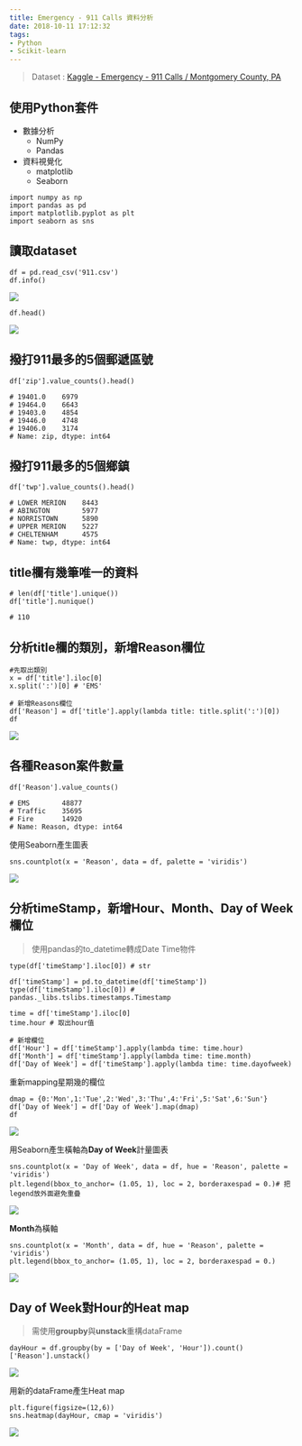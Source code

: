 ```yaml
---
title: Emergency - 911 Calls 資料分析 
date: 2018-10-11 17:12:32
tags:
- Python
- Scikit-learn
---
```




> Dataset : [Kaggle - Emergency - 911 Calls / Montgomery County, PA](https://www.kaggle.com/mchirico/montcoalert)


## 使用Python套件
* 數據分析
    * NumPy
    * Pandas
* 資料視覺化
    * matplotlib
    * Seaborn

```python=
import numpy as np
import pandas as pd
import matplotlib.pyplot as plt
import seaborn as sns
```
<!-- more -->
## 讀取dataset

```python=
df = pd.read_csv('911.csv')
df.info() 
```
![](https://i.imgur.com/fQKB5ib.png)

```python=
df.head()
```
![](https://i.imgur.com/ceW88aL.png)

## 撥打911最多的5個郵遞區號

```python=
df['zip'].value_counts().head()
 
# 19401.0    6979
# 19464.0    6643
# 19403.0    4854
# 19446.0    4748
# 19406.0    3174
# Name: zip, dtype: int64
```

## 撥打911最多的5個鄉鎮
```python=
df['twp'].value_counts().head()

# LOWER MERION    8443
# ABINGTON        5977
# NORRISTOWN      5890
# UPPER MERION    5227
# CHELTENHAM      4575
# Name: twp, dtype: int64
```

## title欄有幾筆唯一的資料

```python=
# len(df['title'].unique()) 
df['title'].nunique()

# 110
```

## 分析title欄的類別，新增Reason欄位

```python=
#先取出類別
x = df['title'].iloc[0]
x.split(':')[0] # 'EMS'

# 新增Reasons欄位
df['Reason'] = df['title'].apply(lambda title: title.split(':')[0])
df
```
![](https://i.imgur.com/IXvkZaS.png)

## 各種Reason案件數量

```python=
df['Reason'].value_counts()

# EMS        48877
# Traffic    35695
# Fire       14920
# Name: Reason, dtype: int64
```

使用Seaborn產生圖表

```python=
sns.countplot(x = 'Reason', data = df, palette = 'viridis')
```

![](https://i.imgur.com/ZD3TXUI.png)

## 分析timeStamp，新增Hour、Month、Day of Week欄位

> 使用pandas的to_datetime轉成Date Time物件

```python=
type(df['timeStamp'].iloc[0]) # str

df['timeStamp'] = pd.to_datetime(df['timeStamp'])
type(df['timeStamp'].iloc[0]) # pandas._libs.tslibs.timestamps.Timestamp

time = df['timeStamp'].iloc[0]
time.hour # 取出hour值

# 新增欄位
df['Hour'] = df['timeStamp'].apply(lambda time: time.hour)
df['Month'] = df['timeStamp'].apply(lambda time: time.month)
df['Day of Week'] = df['timeStamp'].apply(lambda time: time.dayofweek)
```

重新mapping星期幾的欄位

```python=
dmap = {0:'Mon',1:'Tue',2:'Wed',3:'Thu',4:'Fri',5:'Sat',6:'Sun'}
df['Day of Week'] = df['Day of Week'].map(dmap)
df
```

![](https://i.imgur.com/7RFPfp2.png)

用Seaborn產生橫軸為**Day of Week**計量圖表

```python=
sns.countplot(x = 'Day of Week', data = df, hue = 'Reason', palette = 'viridis') 
plt.legend(bbox_to_anchor= (1.05, 1), loc = 2, borderaxespad = 0.)# 把legend放外面避免重疊
```
![](https://i.imgur.com/eKNApQ6.png)

**Month**為橫軸

```python=
sns.countplot(x = 'Month', data = df, hue = 'Reason', palette = 'viridis') 
plt.legend(bbox_to_anchor= (1.05, 1), loc = 2, borderaxespad = 0.)
```

![](https://i.imgur.com/PZ9rkgR.png)

## Day of Week對Hour的Heat map

> 需使用**groupby**與**unstack**重構dataFrame

```python=
dayHour = df.groupby(by = ['Day of Week', 'Hour']).count()['Reason'].unstack()
```

![](https://i.imgur.com/tS1xDVb.png)

用新的dataFrame產生Heat map

```python=
plt.figure(figsize=(12,6))
sns.heatmap(dayHour, cmap = 'viridis')
```

![](https://i.imgur.com/pfpk1Q2.png)